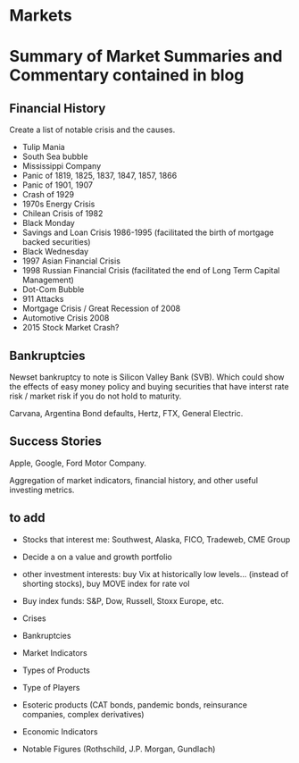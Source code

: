 # Markets

# Summary of Market Summaries and Commentary contained in blog

## Financial History 

Create a list of notable crisis and the causes.
* Tulip Mania
* South Sea bubble
* Mississippi Company
* Panic of 1819, 1825, 1837, 1847, 1857, 1866
* Panic of 1901, 1907 
* Crash of 1929
* 1970s Energy Crisis
* Chilean Crisis of 1982
* Black Monday
* Savings and Loan Crisis 1986-1995 (facilitated the birth of mortgage backed securities) 
* Black Wednesday
* 1997 Asian Financial Crisis 
* 1998 Russian Financial Crisis (facilitated the end of Long Term Capital Management) 
* Dot-Com Bubble
* 911 Attacks 
* Mortgage Crisis / Great Recession of 2008
* Automotive Crisis 2008
* 2015 Stock Market Crash?

## Bankruptcies

Newset bankruptcy to note is Silicon Valley Bank (SVB). Which could show the effects of easy money policy and buying securities that have interst rate risk / market risk if you do not hold to maturity.

Carvana, Argentina Bond defaults, Hertz, FTX, General Electric. 

## Success Stories

Apple, Google, Ford Motor Company. 

Aggregation of market indicators, financial history, and other useful investing metrics.

## to add

* Stocks that interest me: Southwest, Alaska, FICO, Tradeweb, CME Group
* Decide a on a value and growth portfolio 
* other investment interests: buy Vix at historically low levels... (instead of shorting stocks), buy MOVE index for rate vol
* Buy index funds: S&P, Dow, Russell, Stoxx Europe, etc.

* Crises 
* Bankruptcies
* Market Indicators
* Types of Products 
* Type of Players 
* Esoteric products (CAT bonds, pandemic bonds, reinsurance companies, complex derivatives)
* Economic Indicators
* Notable Figures (Rothschild, J.P. Morgan, Gundlach) 

